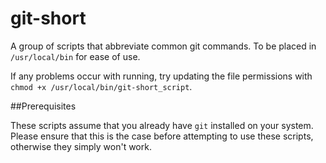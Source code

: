 # git-short

A group of scripts that abbreviate common git commands.  To be placed in `/usr/local/bin` for ease of use.

If any problems occur with running, try updating the file permissions with `chmod +x /usr/local/bin/git-short_script`.

##Prerequisites

These scripts assume that you already have `git` installed on your system.  Please ensure that this is the case before attempting to use these scripts, otherwise they simply won't work.
